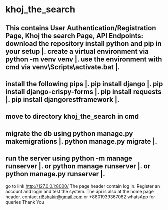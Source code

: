 # khoj_the_search
This contains User Authentication/Registration Page, Khoj the search Page, API Endpoints:
download the repository
install python and pip in your setup  |.
create a virtual environment via python -m venv venv   |.
use the environment with cmd via venv\Scripts\activate.bat    |.
-------------------------
install the following pips  |.
pip install django   |.
pip install django-crispy-forms  |.
pip install requests  |.
pip install djangorestframework  |.
------------------------------
move to directory khoj_the_search in cmd
--------------------
migrate the db using 
python manage.py makemigrations   |.
python manage.py migrate    |.
-----------------------
run the server using
python -m manage runserver   |.
or
python manage runserver   |.
or
python manage.py runserver   |.
-------------------------
go to link http://127.0.0.1:8000/
The page header contain log in. Register an account and login and test the system.
The api is also at the home page header. 
contact ri8shakir@gmail.com or +8801939367082 whatsApp for queries
Thank You

